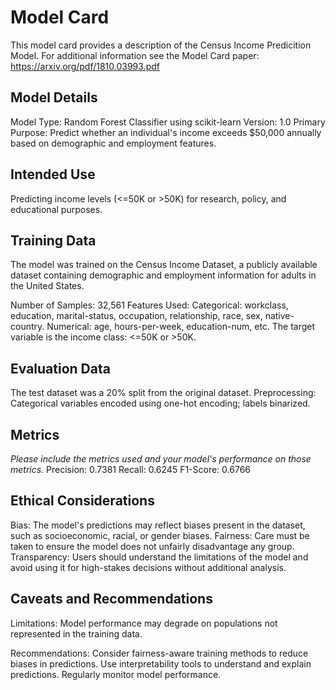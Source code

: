 # Model Card
This model card provides a description of the Census Income Predicition Model.
For additional information see the Model Card paper: https://arxiv.org/pdf/1810.03993.pdf

## Model Details
Model Type: Random Forest Classifier using scikit-learn
Version: 1.0
Primary Purpose: Predict whether an individual's income exceeds $50,000 annually based on demographic and employment features.

## Intended Use
Predicting income levels (<=50K or >50K) for research, policy, and educational purposes.

## Training Data
The model was trained on the Census Income Dataset, a publicly available dataset containing demographic and employment information for adults in the United States.

Number of Samples: 32,561
Features Used:
Categorical: workclass, education, marital-status, occupation, relationship, race, sex, native-country.
Numerical: age, hours-per-week, education-num, etc.
The target variable is the income class: <=50K or >50K.

## Evaluation Data
The test dataset was a 20% split from the original dataset.
Preprocessing: Categorical variables encoded using one-hot encoding; labels binarized.

## Metrics
_Please include the metrics used and your model's performance on those metrics._
Precision: 0.7381
Recall: 0.6245
F1-Score: 0.6766

## Ethical Considerations
Bias: The model's predictions may reflect biases present in the dataset, such as socioeconomic, racial, or gender biases.
Fairness: Care must be taken to ensure the model does not unfairly disadvantage any group.
Transparency: Users should understand the limitations of the model and avoid using it for high-stakes decisions without additional analysis.


## Caveats and Recommendations
Limitations: Model performance may degrade on populations not represented in the training data.

Recommendations:
Consider fairness-aware training methods to reduce biases in predictions.
Use interpretability tools to understand and explain predictions.
Regularly monitor model performance.